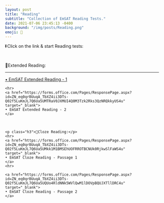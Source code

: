 ```yaml
---
layout: post
title: "Reading"
subtitle: "Collection of EmSAT Reading Tests."
date: 2021-07-06 23:45:13 -0400
background: "/img/posts/Reading.png"
emoji: 📖
---
```


<p class="h3">⏬Click on the link & start Reading tests:</p> 

<br>
<div class="text-primary">
    <p class="h3">📖Extended Reading:</p>
    <hr>
    <a href="https://forms.office.com/Pages/ResponsePage.aspx?id=ZN_eq0qrBUuqA_TbXZ4ii3DTs-Q02f5LuKmJL7Q6Ua5UNzg1MTNHS1Q2VVRRSk1JQzNITjBLMUtRNS4u" target="_blank">
    • EmSAT Extended Reading - 1
    </a>

    <hr>
    <a href="https://forms.office.com/Pages/ResponsePage.aspx?id=ZN_eq0qrBUuqA_TbXZ4ii3DTs-Q02f5LuKmJL7Q6Ua5UMTRaV0JXMUI4Q0M3Tzk2Rks3QzNRQkkyUS4u" target="_blank">
    • EmSAT Extended Reading - 2      
    </a>
</div>

<br>
<div class="text-primary">

    <p class="h3">📖Cloze Reading:</p>
    <hr>
    <a href="https://forms.office.com/Pages/ResponsePage.aspx?id=ZN_eq0qrBUuqA_TbXZ4ii3DTs-Q02f5LuKmJL7Q6Ua5UMkk1M1BMSEhUOFRROTBCNUk0RjkwSlFaWS4u" target="_blank">
    • EmSAT Cloze Reading - Passage 1   
    </a>
    <hr>

    <a href="https://forms.office.com/Pages/ResponsePage.aspx?id=ZN_eq0qrBUuqA_TbXZ4ii3DTs-Q02f5LuKmJL7Q6Ua5UQUo4RldNNk5WVlQwM1lDOVpBQUJXTllDRC4u" target="_blank">
    • EmSAT Cloze Reading - Passage 2 
    </a>
</div>
<br>